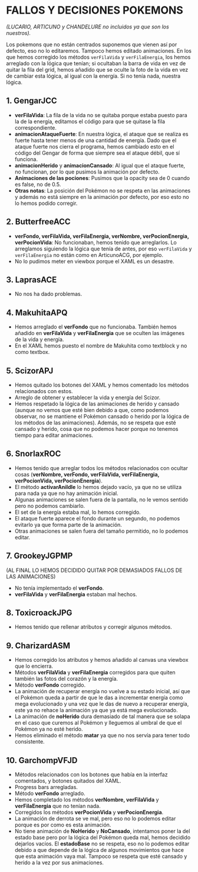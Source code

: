# FALLOS Y DECISIONES POKEMONS
*(LUCARIO, ARTICUNO y CHANDELURE no incluidos ya que son los nuestros).*

Los pokemons que no están centrados suponemos que vienen así por defecto, eso no lo editaremos. Tampoco hemos editado animaciones. En los que hemos corregido los métodos `verFilaVida` y `verFilaEnergia`, los hemos arreglado con la lógica que tenían; si ocultaban la barra de vida en vez de quitar la fila del grid, hemos añadido que se oculte la foto de la vida en vez de cambiar esta lógica, al igual con la energía. Si no tenía nada, nuestra lógica.

## 1. GengarJCC
- **verFilaVida**: La fila de la vida no se quitaba porque estaba puesto para la de la energía, editamos el código para que se quitase la fila correspondiente.
- **animacionAtaqueFuerte**: En nuestra lógica, el ataque que se realiza es fuerte hasta tener menos de una cantidad de energía. Dado que el ataque fuerte nos cierra el programa, hemos cambiado esto en el código del Gengar de forma que siempre sea el ataque débil, que sí funciona.
- **animacionHerido** y **animacionCansado**: Al igual que el ataque fuerte, no funcionan, por lo que pusimos la animación por defecto.
- **Animaciones de las pociones**: Pusimos que la opacity sea de 0 cuando es false, no de 0.5.
- **Otras notas**: La posición del Pokémon no se respeta en las animaciones y además no está siempre en la animación por defecto, por eso esto no lo hemos podido corregir.

## 2. ButterfreeACC
- **verFondo, verFilaVida, verFilaEnergia, verNombre, verPocionEnergia, verPocionVida**: No funcionaban, hemos tenido que arreglarlos. Lo arreglamos siguiendo la lógica que tenía de antes, por eso `verFilaVida` y `verFilaEnergia` no están como en ArticunoACG, por ejemplo.
- No lo pudimos meter en viewbox porque el XAML es un desastre.

## 3. LaprasACE
- No nos ha dado problemas.

## 4. MakuhitaAPQ
- Hemos arreglado el **verFondo** que no funcionaba. También hemos añadido en **verFilaVida** y **verFilaEnergia** que se oculten las imágenes de la vida y energía.
- En el XAML hemos puesto el nombre de Makuhita como textblock y no como textbox.

## 5. ScizorAPJ
- Hemos quitado los botones del XAML y hemos comentado los métodos relacionados con estos.
- Arreglo de obtener y establecer la vida y energía del Scizor.
- Hemos respetado la lógica de las animaciones de herido y cansado (aunque no vemos que esté bien debido a que, como podemos observar, no se mantiene el Pokémon cansado o herido por la lógica de los métodos de las animaciones). Además, no se respeta que esté cansado y herido, cosa que no podemos hacer porque no tenemos tiempo para editar animaciones.

## 6. SnorlaxROC
- Hemos tenido que arreglar todos los métodos relacionados con ocultar cosas (**verNombre, verFondo, verFilaVida, verFilaEnergia, verPocionVida, verPocionEnergia**).
- El método **activarAniIdle** lo hemos dejado vacío, ya que no se utiliza para nada ya que no hay animación inicial.
- Algunas animaciones se salen fuera de la pantalla, no le vemos sentido pero no podemos cambiarlo.
- El set de la energía estaba mal, lo hemos corregido.
- El ataque fuerte aparece el fondo durante un segundo, no podemos evitarlo ya que forma parte de la animación.
- Otras animaciones se salen fuera del tamaño permitido, no lo podemos editar.

## 7. GrookeyJGPMP
(AL FINAL LO HEMOS DECIDIDO QUITAR POR DEMASIADOS FALLOS DE LAS ANIMACIONES)
- No tenía implementado el **verFondo**.
- **verFilaVida** y **verFilaEnergia** estaban mal hechos.

## 8. ToxicroackJPG
- Hemos tenido que rellenar atributos y corregir algunos métodos.

## 9. CharizardASM
- Hemos corregido los atributos y hemos añadido al canvas una viewbox que lo encierra.
- Métodos **verFilaVida** y **verFilaEnergia** corregidos para que quiten también las fotos del corazón y la energía.
- Método **verFondo** corregido.
- La animación de recuperar energía no vuelve a su estado inicial, así que el Pokémon queda a partir de que le das a incrementar energía como mega evolucionado y una vez que le das de nuevo a recuperar energía, este ya no rehace la animación ya que ya está mega evolucionado.
- La animación de **noHerido** dura demasiado de tal manera que se solapa en el caso que curemos al Pokémon y lleguemos al umbral de que el Pokémon ya no esté herido.
- Hemos eliminado el método **matar** ya que no nos servía para tener todo consistente.

## 10. GarchompVFJD
- Métodos relacionados con los botones que había en la interfaz comentados, y botones quitados del XAML.
- Progress bars arregladas.
- Método **verFondo** arreglado.
- Hemos completado los métodos **verNombre, verFilaVida** y **verFilaEnergia** que no tenían nada.
- Corregidos los métodos **verPocionVida** y **verPocionEnergia**.
- La animación de derrota se ve mal, pero eso no lo podemos editar porque es por como es esta animación.
- No tiene animación de **NoHerido** y **NoCansado**, intentamos poner la del estado base pero por la lógica del Pokémon queda mal, hemos decidido dejarlos vacíos. El **estadoBase** no se respeta, eso no lo podemos editar debido a que depende de la lógica de algunos movimientos que hace que esta animación vaya mal. Tampoco se respeta que esté cansado y herido a la vez por sus animaciones.
```
